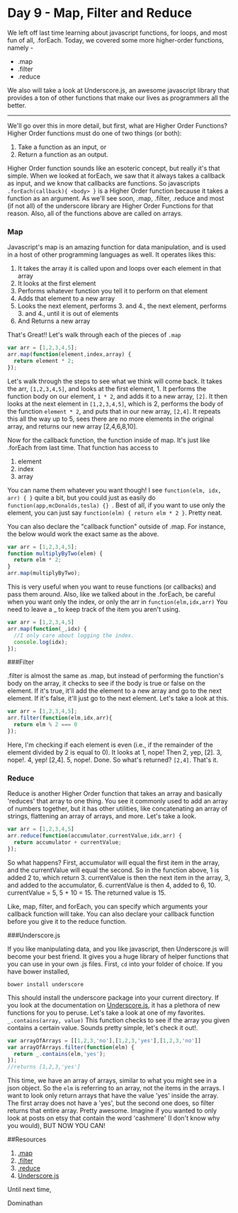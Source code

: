 # Day 9 - Map, Filter and Reduce

We left off last time learning about javascript functions, for loops, and most fun of all, .forEach.  Today, we covered some more higher-order functions, namely -

- .map
- .filter
- .reduce

We also will take a look at Underscore.js, an awesome javascript library that provides a ton of other functions that make our lives as programmers all the better.

-------------------

We'll go over this in more detail, but first, what are Higher Order Functions?  Higher Order functions must do one of two things (or both):

1. Take a function as an input, or
2. Return a function as an output.

Higher Order function sounds like an esoteric concept, but really it's that simple.  When we looked at forEach, we saw that it always takes a callback as input, and we know that callbacks are functions.  So javascripts `.forEach(callback){ <body> }` is a Higher Order function because it takes a function as an argument.  As we'll see soon, .map, .filter, .reduce and most (if not all) of the underscore library are Higher Order Functions for that reason.  Also, all of the functions above are called on arrays.

### Map

Javascript's map is an amazing function for data manipulation, and is used in a host of other programming languages as well.  It operates likes this:

1. It takes the array it is called upon and loops over each element in that array
2. It looks at the first element
3. Performs whatever function you tell it to perform on that element
4. Adds that element to a new array
5. Looks the next element, performs 3. and 4., the next element, performs 3. and 4., until it is out of elements
6. And Returns a new array

That's Great!!  Let's walk through each of the pieces of `.map`

```js
var arr = [1,2,3,4,5];
arr.map(function(element,index,array) {
  return element * 2;
});
```

Let's walk through the steps to see what we think will come back.  It takes the arr, `[1,2,3,4,5]`, and looks at the first element, 1.  It performs the function body on our element, `1 * 2`, and adds it to a new array, `[2]`. It then looks at the next element in `[1,2,3,4,5]`, which is 2, performs the body of the function `element * 2`, and puts that in our new array, `[2,4]`.  It repeats this all the way up to 5, sees there are no more elements in the original array, and returns our new array [2,4,6,8,10].

Now for the callback function, the function inside of map.  It's just like .forEach from last time.  That function has access to

1. element
2. index
3. array

You can name them whatever you want though! I see `function(elm, idx, arr) { }` quite a bit, but you could just as easily do `function(app,mcDonalds,tesla) {} `.  Best of all, if you want to use only the element, you can just say `function(elm) { return elm * 2 }`.  Pretty neat.

You can also declare the "callback function" outside of .map.  For instance, the below would work the exact same as the above.
```js
var arr = [1,2,3,4,5];
function multiplyByTwo(elem) {
  return elm * 2;
}
arr.map(multiplyByTwo);
```

This is very useful when you want to reuse functions (or callbacks) and pass them around.  Also, like we talked about in the .forEach, be careful when you want only the index, or only the arr in `function(elm,idx,arr)`  You need to leave a _ to keep track of the item you aren't using.

```js
var arr = [1,2,3,4,5]
arr.map(function(_,idx) {
  //I only care about logging the index.
  console.log(idx);
});
```

###Filter

.filter is almost the same as .map, but instead of performing the function's body on the array, it checks to see if the body is true or false on the element.  If it's true, it'll add the element to a new array and go to the next element.  If it's false, it'll just go to the next element.  Let's take a look at this.

```js
var arr = [1,2,3,4,5];
arr.filter(function(elm,idx,arr){
  return elm % 2 === 0
});
```

Here, I'm checking if each element is even (i.e., if the remainder of the element divided by 2 is equal to 0).  It looks at 1, nope! Then 2, yep, [2]. 3, nope!. 4, yep! [2,4]. 5, nope!. Done. So what's returned? `[2,4]`.  That's it.

### Reduce

Reduce is another Higher Order function that takes an array and basically 'reduces' that array to one thing.  You see it commonly used to add an array of numbers together, but it has other utilities, like concatenating an array of strings, flattening an array of arrays, and more.  Let's take a look.

```js
var arr = [1,2,3,4,5]
arr.reduce(function(accumulator,currentValue,idx,arr) {
  return accumulator + currentValue;
});
```
So what happens? First, accumulator will equal the first item in the array, and the currentValue will equal the second.  So in the function above, 1 is added 2 to, which return 3.  currentValue is then the next item in the array, 3, and added to the accumulator, 6.  currentValue is then 4, added to 6, 10. currentValue = 5, 5 + 10 = 15. The returned value is 15.

 Like, map, filter, and forEach, you can specify which arguments your callback function will take.  You can also declare your callback function before you give it to the reduce function.

###Underscore.js

If you like manipulating data, and you like javascript, then Underscore.js will become your best friend.  It gives you a huge library of helper functions that you can use in your own .js files.  First, `cd` into your folder of choice.  If you have bower installed,

`bower install underscore`

This should install the underscore package into your current directory. If you look at the documentation on [Underscore.js](underscorejs.org), it has a plethora of new functions for you to peruse.  Let's take a look at one of my favorites. `_.contains(array, value)`  This function checks to see if the array you given contains a certain value.  Sounds pretty simple, let's check it out!.

```js
var arrayOfArrays = [[1,2,3,'no'],[1,2,3,'yes'],[1,2,3,'no']]
var arrayOfArrays.filter(function(elm) {
  return _.contains(elm,'yes');
});
//returns [1,2,3,'yes']
```

This time, we have an array of arrays, similar to what you might see in a json object.  So the `elm` is referring to an array, not the items in the arrays.  I want to look only return arrays that have the value 'yes' inside the array.  The first array does not have a 'yes', but the second one does, so filter returns that entire array.  Pretty awesome.  Imagine if you wanted to only look at posts on etsy that contain the word 'cashmere' (I don't know why you would), BUT NOW YOU CAN!

##Resources

1. [.map](https://developer.mozilla.org/en-US/docs/Web/JavaScript/Reference/Global_Objects/Array/map)
2. [.filter](https://developer.mozilla.org/en-US/docs/Web/JavaScript/Reference/Global_Objects/Array/filter)
3. [.reduce](https://developer.mozilla.org/en-US/docs/Web/JavaScript/Reference/Global_Objects/Array/Reduce)
4. [Underscore.js](underscorejs.org)


Until next time,

Dominathan


